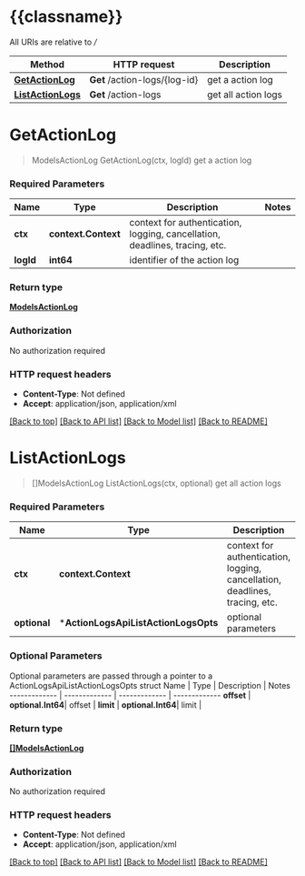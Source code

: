 # {{classname}}

All URIs are relative to */*

Method | HTTP request | Description
------------- | ------------- | -------------
[**GetActionLog**](ActionLogsApi.md#GetActionLog) | **Get** /action-logs/{log-id} | get a action log
[**ListActionLogs**](ActionLogsApi.md#ListActionLogs) | **Get** /action-logs | get all action logs

# **GetActionLog**
> ModelsActionLog GetActionLog(ctx, logId)
get a action log

### Required Parameters

Name | Type | Description  | Notes
------------- | ------------- | ------------- | -------------
 **ctx** | **context.Context** | context for authentication, logging, cancellation, deadlines, tracing, etc.
  **logId** | **int64**| identifier of the action log | 

### Return type

[**ModelsActionLog**](models.ActionLog.md)

### Authorization

No authorization required

### HTTP request headers

 - **Content-Type**: Not defined
 - **Accept**: application/json, application/xml

[[Back to top]](#) [[Back to API list]](../README.md#documentation-for-api-endpoints) [[Back to Model list]](../README.md#documentation-for-models) [[Back to README]](../README.md)

# **ListActionLogs**
> []ModelsActionLog ListActionLogs(ctx, optional)
get all action logs

### Required Parameters

Name | Type | Description  | Notes
------------- | ------------- | ------------- | -------------
 **ctx** | **context.Context** | context for authentication, logging, cancellation, deadlines, tracing, etc.
 **optional** | ***ActionLogsApiListActionLogsOpts** | optional parameters | nil if no parameters

### Optional Parameters
Optional parameters are passed through a pointer to a ActionLogsApiListActionLogsOpts struct
Name | Type | Description  | Notes
------------- | ------------- | ------------- | -------------
 **offset** | **optional.Int64**| offset | 
 **limit** | **optional.Int64**| limit | 

### Return type

[**[]ModelsActionLog**](*models.ActionLog.md)

### Authorization

No authorization required

### HTTP request headers

 - **Content-Type**: Not defined
 - **Accept**: application/json, application/xml

[[Back to top]](#) [[Back to API list]](../README.md#documentation-for-api-endpoints) [[Back to Model list]](../README.md#documentation-for-models) [[Back to README]](../README.md)

